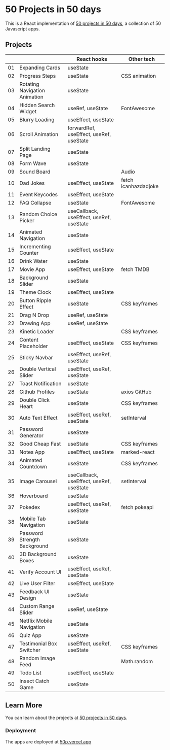 # 50 Projects in 50 days

This is a React implementation of [50 projects in 50 days](https://github.com/bradtraversy/50projects50days), a collection of 50 Javascript apps.

## Projects

|     |                               | React hooks                              | Other tech           |
| --- | ----------------------------- | ---------------------------------------- | -------------------- |
| 01  | Expanding Cards               | useState                                 |                      |
| 02  | Progress Steps                | useState                                 | CSS animation        |
| 03  | Rotating Navigation Animation | useState                                 |                      |
| 04  | Hidden Search Widget          | useRef, useState                         | FontAwesome          |
| 05  | Blurry Loading                | useEffect, useState                      |                      |
| 06  | Scroll Animation              | forwardRef, useEffect, useRef, useState  |                      |
| 07  | Split Landing Page            | useState                                 |                      |
| 08  | Form Wave                     | useState                                 |                      |
| 09  | Sound Board                   |                                          | Audio                |
| 10  | Dad Jokes                     | useEffect, useState                      | fetch icanhazdadjoke |
| 11  | Event Keycodes                | useEffect, useState                      |                      |
| 12  | FAQ Collapse                  | useState                                 | FontAwesome          |
| 13  | Random Choice Picker          | useCallback, useEffect, useRef, useState |                      |
| 14  | Animated Navigation           | useState                                 |                      |
| 15  | Incrementing Counter          | useEffect, useState                      |                      |
| 16  | Drink Water                   | useState                                 |                      |
| 17  | Movie App                     | useEffect, useState                      | fetch TMDB           |
| 18  | Background Slider             | useState                                 |                      |
| 19  | Theme Clock                   | useEffect, useState                      |                      |
| 20  | Button Ripple Effect          | useState                                 | CSS keyframes        |
| 21  | Drag N Drop                   | useRef, useState                         |                      |
| 22  | Drawing App                   | useRef, useState                         |                      |
| 23  | Kinetic Loader                |                                          | CSS keyframes        |
| 24  | Content Placeholder           | useEffect, useState                      | CSS keyframes        |
| 25  | Sticky Navbar                 | useEffect, useRef, useState              |                      |
| 26  | Double Vertical Slider        | useEffect, useRef, useState              |                      |
| 27  | Toast Notification            | useState                                 |                      |
| 28  | Github Profiles               | useState                                 | axios GitHub         |
| 29  | Double Click Heart            | useState                                 | CSS keyframes        |
| 30  | Auto Text Effect              | useEffect, useRef, useState              | setInterval          |
| 31  | Password Generator            | useState                                 |                      |
| 32  | Good Cheap Fast               | useState                                 | CSS keyframes        |
| 33  | Notes App                     | useEffect, useState                      | marked-react         |
| 34  | Animated Countdown            | useState                                 | CSS keyframes        |
| 35  | Image Carousel                | useCallback, useEffect, useRef, useState | setInterval          |
| 36  | Hoverboard                    | useState                                 |                      |
| 37  | Pokedex                       | useEffect, useRef, useState              | fetch pokeapi        |
| 38  | Mobile Tab Navigation         | useState                                 |                      |
| 39  | Password Strength Background  | useState                                 |                      |
| 40  | 3D Background Boxes           | useState                                 |                      |
| 41  | Verify Account UI             | useEffect, useRef, useState              |                      |
| 42  | Live User Filter              | useEffect, useState                      |                      |
| 43  | Feedback UI Design            | useState                                 |                      |
| 44  | Custom Range Slider           | useRef, useState                         |                      |
| 45  | Netflix Mobile Navigation     | useState                                 |                      |
| 46  | Quiz App                      | useState                                 |                      |
| 47  | Testimonial Box Switcher      | useEffect, useRef, useState              | CSS keyframes        |
| 48  | Random Image Feed             |                                          | Math.random          |
| 49  | Todo List                     | useEffect, useState                      |                      |
| 50  | Insect Catch Game             | useState                                 |                      |

## Learn More

You can learn about the projects at [50 projects in 50 days](https://github.com/bradtraversy/50projects50days).

### Deployment

The apps are deployed at [50p.vercel.app](50p.vercel.app)

